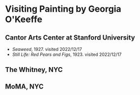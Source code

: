 # Visiting Painting by Georgia O'Keeffe

## Cantor Arts Center at Stanford University

* *Seaweed*, 1927. visited 2022/12/17
* *Still Life: Red Pears and Figs*, 1923. visited 2022/12/17

## The Whitney, NYC

## MoMA, NYC
